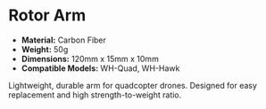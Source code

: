 # Rotor Arm

- **Material:** Carbon Fiber
- **Weight:** 50g
- **Dimensions:** 120mm x 15mm x 10mm
- **Compatible Models:** WH-Quad, WH-Hawk

Lightweight, durable arm for quadcopter drones. Designed for easy replacement and high strength-to-weight ratio. 